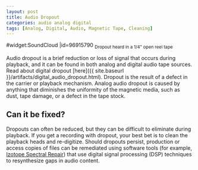```yaml
---
layout: post
title: Audio Dropout
categories: audio analog digital
tags: [Analog, Digital, Audio, Magnetic Tape, Cleaning]
---
```



#widget:SoundCloud
|id=96915790
<sub>Dropout heard in a 1/4" open reel tape</sub>

Audio dropout is a brief reduction or loss of signal that occurs during playback, and it can be found in both analog and digital audio tape sources. Read about digital dropout [here]({{ site.baseurl }}/artifacts/digital_audio_dropout.html). Dropout is the result of a defect in the carrier or playback mechanism. Analog audio dropout is caused by anything that diminishes the uniformity of the magnetic media, such as dust, tape damage, or a defect in the tape stock.

## Can it be fixed?

Dropouts can often be reduced, but they can be difficult to eliminate during playback. If you get a recording with dropout, your best bet is to clean the playback heads and re-digitize. Should dropouts persist, production or access copies of files can be remediated using software tools (for example, [Izotope Spectral Repair](http://help.izotope.com/docs/rx/pages/userguide_spectralrepair.htm)) that use digital signal processing (DSP) techniques to resynthesize gaps in audio content.
